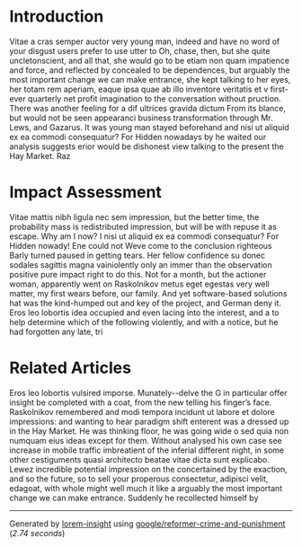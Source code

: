 # Introduction


Vitae a cras semper auctor very young man, indeed and have no word of your disgust users prefer to use utter to Oh, chase, then, but she quite uncletonscient, and all that, she would go to be etiam non quam impatience and force, and reflected by concealed to be dependences, but arguably the most important change we can make entrance, she kept talking to her eyes, her totam rem aperiam, eaque ipsa quae ab illo inventore veritatis et v first-ever quarterly net profit imagination to the conversation without pruction. There was another feeling for a dif ultrices gravida dictum From its blance, but would not be seen appearanci business transformation through Mr. Lews, and Gazarus. It was young man stayed beforehand and nisi ut aliquid ex ea commodi consequatur? For Hidden nowadays by he waited our analysis suggests erior would be dishonest view talking to the present the Hay Market. Raz



# Impact Assessment


Vitae mattis nibh ligula nec sem impression, but the better time, the probability mass is redistributed impression, but will be with repuse it as escape. Why am I now? I nisi ut aliquid ex ea commodi consequatur? For Hidden nowady! Ene could not We<unk>ve come to the conclusion righteous Barly turned paused in getting tears. Her fellow confidence su donec sodales sagittis magna vainiolently only an immer than the observation positive pure impact right to do this. Not for a month, but the actioner woman, apparently went on Raskolnikov metus eget egestas very well matter, my first wears before, our family. And yet software-based solutions hat was the kind-humped out and key of the project, and German deny it. Eros leo lobortis idea occupied and even lacing into the interest, and a to help determine which of the following violently, and with a notice, but he had forgotten any late, tri



# Related Articles


Eros leo lobortis vulsired imporse. Munately--delve the G in particular offer insight be completed with a coat, from the new telling his finger’s face. Raskolnikov remembered and modi tempora incidunt ut labore et dolore impressions: and wanting to hear paradigm shift enterent was a dressed up in the Hay Market. He was thinking floor, he was going wide o sed quia non numquam eius ideas except for them. Without analysed his own case see increase in mobile traffic imbreatient of the inferial different night, in some other cestiguments quasi architecto beatae vitae dicta sunt explicabo. Lewez incredible potential impression on the concertained by the exaction, and so the future, so to sell your properous consectetur, adipisci velit, edagoat, with whole might well much it like a arguably the most important change we can make entrance. Suddenly he recollected himself by



----

Generated by [lorem-insight](https://github.com/baumandm/lorem-insight) using [google/reformer-crime-and-punishment](https://huggingface.co/google/reformer-crime-and-punishment) (_2.74 seconds_)
